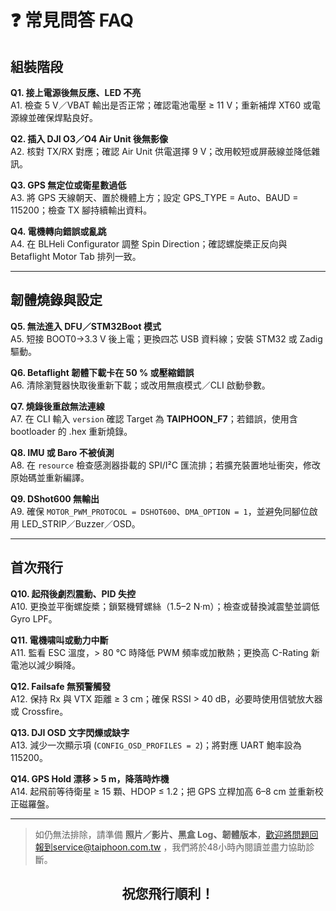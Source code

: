 # ❓ 常見問答 FAQ

## 組裝階段

**Q1. 接上電源後無反應、LED 不亮**\
A1. 檢查 5 V／VBAT 輸出是否正常；確認電池電壓 ≥ 11 V；重新補焊 XT60 或電源線並確保焊點良好。

**Q2. 插入 DJI O3／O4 Air Unit 後無影像**\
A2. 核對 TX/RX 對應；確認 Air Unit 供電選擇 9 V；改用較短或屏蔽線並降低雜訊。

**Q3. GPS 無定位或衛星數過低**\
A3. 將 GPS 天線朝天、置於機體上方；設定 GPS\_TYPE = Auto、BAUD = 115200；檢查 TX 腳持續輸出資料。

**Q4. 電機轉向錯誤或亂跳**\
A4. 在 BLHeli Configurator 調整 Spin Direction；確認螺旋槳正反向與 Betaflight Motor Tab 排列一致。

***

## 韌體燒錄與設定

**Q5. 無法進入 DFU／STM32Boot 模式**\
A5. 短接 BOOT0→3.3 V 後上電；更換四芯 USB 資料線；安裝 STM32 或 Zadig 驅動。

**Q6. Betaflight 韌體下載卡在 50 % 或壓縮錯誤**\
A6. 清除瀏覽器快取後重新下載；或改用無痕模式／CLI 啟動參數。

**Q7. 燒錄後重啟無法連線**\
A7. 在 CLI 輸入 `version` 確認 Target 為 **TAIPHOON\_F7**；若錯誤，使用含 bootloader 的 .hex 重新燒錄。

**Q8. IMU 或 Baro 不被偵測**\
A8. 在 `resource` 檢查感測器掛載的 SPI/I²C 匯流排；若擴充裝置地址衝突，修改原始碼並重新編譯。

**Q9. DShot600 無輸出**\
A9. 確保 `MOTOR_PWM_PROTOCOL = DSHOT600`、`DMA_OPTION = 1`，並避免同腳位啟用 LED\_STRIP／Buzzer／OSD。

***

## 首次飛行

**Q10. 起飛後劇烈震動、PID 失控**\
A10. 更換並平衡螺旋槳；鎖緊機臂螺絲（1.5–2 N·m）；檢查或替換減震墊並調低 Gyro LPF。

**Q11. 電機啸叫或動力中斷**\
A11. 監看 ESC 溫度，> 80 °C 時降低 PWM 頻率或加散熱；更換高 C-Rating 新電池以減少瞬降。

**Q12. Failsafe 無預警觸發**\
A12. 保持 Rx 與 VTX 距離 ≥ 3 cm；確保 RSSI > 40 dB，必要時使用信號放大器或 Crossfire。

**Q13. DJI OSD 文字閃爍或缺字**\
A13. 減少一次顯示項 (`CONFIG_OSD_PROFILES = 2`)；將對應 UART 鮑率設為 115200。

**Q14. GPS Hold 漂移 > 5 m，降落時炸機**\
A14. 起飛前等待衛星 ≥ 15 顆、HDOP ≤ 1.2；把 GPS 立桿加高 6–8 cm 並重新校正磁羅盤。

***

> 如仍無法排除，請準備 **照片／影片、黑盒 Log、韌體版本**，歡迎將問題回報到service@taiphoon.com.tw ，我們將於48小時內閱讀並盡力協助診斷。

<h2 align="center">祝您飛行順利！</h2>
